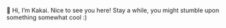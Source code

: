 👋 Hi, I’m Kakai. Nice to see you here! Stay a while, you might stumble upon something somewhat cool :)

